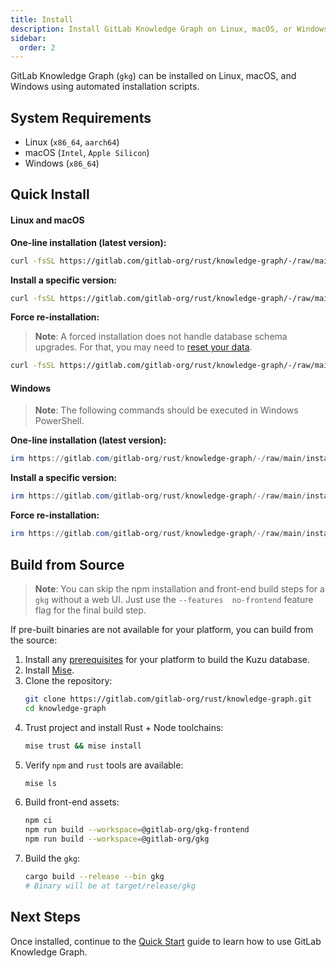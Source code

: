 ```yaml
---
title: Install
description: Install GitLab Knowledge Graph on Linux, macOS, or Windows
sidebar:
  order: 2
---
```


GitLab Knowledge Graph (`gkg`) can be installed on Linux, macOS, and Windows using automated installation scripts.

## System Requirements

- Linux (`x86_64`, `aarch64`)
- macOS (`Intel`, `Apple Silicon`)
- Windows (`x86_64`)

## Quick Install

#### Linux and macOS

**One-line installation (latest version):**

```bash
curl -fsSL https://gitlab.com/gitlab-org/rust/knowledge-graph/-/raw/main/install.sh | bash
```

**Install a specific version:**

```bash
curl -fsSL https://gitlab.com/gitlab-org/rust/knowledge-graph/-/raw/main/install.sh | bash -s -- --version v0.9.0
```

**Force re-installation:**

> **Note**: A forced installation does not handle database schema upgrades. For that, you may need to [reset your data](/getting-started/troubleshooting#data-reset).

```bash
curl -fsSL https://gitlab.com/gitlab-org/rust/knowledge-graph/-/raw/main/install.sh | bash -s -- --force
```

#### Windows

> **Note**: The following commands should be executed in Windows PowerShell.

**One-line installation (latest version):**

```powershell
irm https://gitlab.com/gitlab-org/rust/knowledge-graph/-/raw/main/install.ps1 | iex
```

**Install a specific version:**

```powershell
irm https://gitlab.com/gitlab-org/rust/knowledge-graph/-/raw/main/install.ps1 -OutFile install.ps1; .\install.ps1 -Version v0.6.0
```

**Force re-installation:**

```powershell
irm https://gitlab.com/gitlab-org/rust/knowledge-graph/-/raw/main/install.ps1 -OutFile install.ps1; .\install.ps1 -Force
```

## Build from Source

> **Note**: You can skip the npm installation and front-end build steps for a `gkg` without a web UI. Just use the `--features 
no-frontend` feature flag for the final build step.

If pre-built binaries are not available for your platform, you can build from the source:

1. Install any [prerequisites](https://docs.kuzudb.com/developer-guide/) for your platform to build the Kuzu database.
1. Install [Mise](https://mise.jdx.dev/getting-started.html).
1. Clone the repository:
   ```bash
   git clone https://gitlab.com/gitlab-org/rust/knowledge-graph.git
   cd knowledge-graph
   ```
1. Trust project and install Rust + Node toolchains:
   ```bash
   mise trust && mise install
   ```
1. Verify `npm` and `rust` tools are available:
   ```bash
   mise ls
   ```
1. Build front-end assets:
   ```bash
   npm ci
   npm run build --workspace=@gitlab-org/gkg-frontend
   npm run build --workspace=@gitlab-org/gkg
   ```
1. Build the `gkg`:
   ```bash
   cargo build --release --bin gkg
   # Binary will be at target/release/gkg
   ```

## Next Steps

Once installed, continue to the [Quick Start](/getting-started/quick-start) guide to learn how to use GitLab Knowledge Graph.
